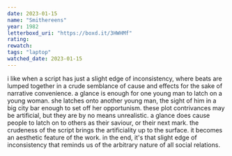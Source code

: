 ```yaml
---
date: 2023-01-15
name: "Smithereens"
year: 1982
letterboxd_uri: "https://boxd.it/3HWHMf"
rating: 
rewatch: 
tags: "laptop"
watched_date: 2023-01-15
---
```


i like when a script has just a slight edge of inconsistency, where beats are lumped together in a crude semblance of cause and effects for the sake of narrative convenience. a glance is enough for one young man to latch on a young woman. she latches onto another young man, the sight of him in a big city bar enough to set off her opportunism. these plot contrivances may be artificial, but they are by no means unrealistic. a glance does cause people to latch on to others as their saviour, or their next mark. the crudeness of the script brings the artificiality up to the surface. it becomes an aesthetic feature of the work. in the end, it's that slight edge of inconsistency that reminds us of the arbitrary nature of all social relations.
